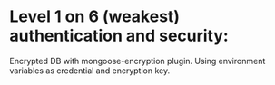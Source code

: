 # Level 1 on 6 (weakest) authentication and security:

Encrypted DB with mongoose-encryption plugin.
Using environment variables as credential and encryption key.
